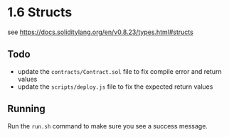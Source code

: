 # 1.6 Structs

see https://docs.soliditylang.org/en/v0.8.23/types.html#structs

## Todo
* update the `contracts/Contract.sol` file to fix compile error and return values
* update the `scripts/deploy.js` file to fix the expected return values

## Running
Run the `run.sh` command to make sure you see a success message.  
